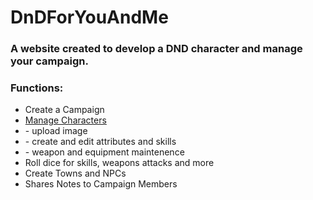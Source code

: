 # DnDForYouAndMe

<h3>A website created to develop a DND character and manage your campaign.</h3> 

<h3>Functions:</h3>

<ul>
<li>Create a Campaign</li>
<li><u>Manage Characters</u></li>
    <li>- upload image</li>
    <li>- create and edit attributes and skills</li>
    <li>- weapon and equipment maintenence</li>
<li>Roll dice for skills, weapons attacks and more</li>
<li>Create Towns and NPCs</li>
<li>Shares Notes to Campaign Members</li>
</ul>

